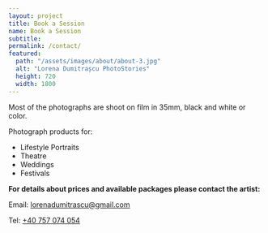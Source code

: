 ```yaml
---
layout: project
title: Book a Session
name: Book a Session
subtitle:
permalink: /contact/
featured:
  path: "/assets/images/about/about-3.jpg"
  alt: "Lorena Dumitrașcu PhotoStories"
  height: 720
  width: 1800
---
```



Most of the photographs are shoot on film in 35mm, black and white or color.

Photograph products for:
 - Lifestyle Portraits
 - Theatre
 - Weddings
 - Festivals

__For details about prices and available packages please contact the artist:__

Email: [lorenadumitrascu@gmail.com](mailto:lorenadumitrascu@gmail.com)

Tel: [+40 757 074 054](tel:+40757074054)
